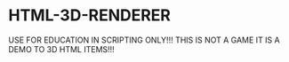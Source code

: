 # HTML-3D-RENDERER
USE FOR EDUCATION IN SCRIPTING ONLY!!!
THIS IS NOT A GAME IT IS A DEMO TO 3D HTML ITEMS!!!

